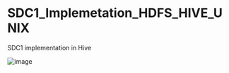 # SDC1_Implemetation_HDFS_HIVE_UNIX
SDC1 implementation in Hive 










![image](https://user-images.githubusercontent.com/100192165/157584786-4241ea07-1392-4f70-a861-586cb15e5414.png)
